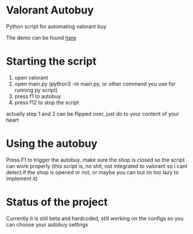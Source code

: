 # Valorant Autobuy
Python script for automating valorant buy

The demo can be found [here](https://youtu.be/tKZmf_kqllo)

# Starting the script
1. open valorant
2. open main.py (python3 -m main.py, or other command you use for running py script)
3. press f1 to autobuy
4. press f12 to stop the script

actually step 1 and 2 can be flipped over, just do to your content of your heart

# Using the autobuy

Press F1 to trigger the autobuy, make sure the shop is closed so the script can work properly (this script is, no shit, not integrated to valorant so i cant detect if the shop is opened or not, or maybe you can but im too lazy to implement it)

# Status of the project
Currently it is still beta and hardcoded, still working on the configs so you can choose your autobuy settings

